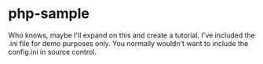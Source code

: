 # php-sample

Who knows, maybe I'll expand on this and create a tutorial. I've included the .ini file for demo purposes only. You normally wouldn't want to include the config.ini in source control.
